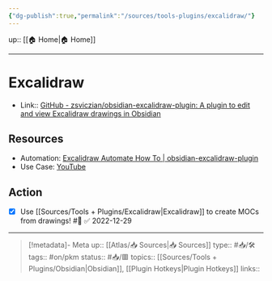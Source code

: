 ```yaml
---
{"dg-publish":true,"permalink":"/sources/tools-plugins/excalidraw/"}
---
```


up:: [[🏠 Home\|🏠 Home]]

---

# Excalidraw

- Link:: [GitHub - zsviczian/obsidian-excalidraw-plugin: A plugin to edit and view Excalidraw drawings in Obsidian](https://github.com/zsviczian/obsidian-excalidraw-plugin)

## Resources 
- Automation: [Excalidraw Automate How To | obsidian-excalidraw-plugin](https://zsviczian.github.io/obsidian-excalidraw-plugin/)
- Use Case: [YouTube](https://youtu.be/vlC1-iBvIfo)

## Action
- [x] Use [[Sources/Tools + Plugins/Excalidraw\|Excalidraw]] to create MOCs from drawings! #🧠 ✅ 2022-12-29

---

> [!metadata]- Meta
> up:: [[Atlas/📥 Sources\|📥 Sources]]
> type:: #📥/🛠  
> tags::  #on/pkm 
> status:: #📥/🟥
> topics:: [[Sources/Tools + Plugins/Obsidian\|Obsidian]], [[Plugin Hotkeys\|Plugin Hotkeys]]
> links::

